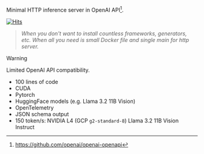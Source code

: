 Minimal HTTP inference server in OpenAI API[^1].

[![Hits](https://hits.sh/github.com/nikolaydubina/basic-openai-pytorch-server.svg?view=today-total)](https://hits.sh/github.com/nikolaydubina/basic-openai-pytorch-server/)

> _When you don't want to install countless frameworks, generators, etc. When all you need is small Docker file and single main for http server._

> [!WARNING]  
> Limited OpenAI API compatibility.

- 100 lines of code
- CUDA
- Pytorch
- HuggingFace models (e.g. Llama 3.2 11B Vision)
- OpenTelemetry
- JSON schema output
- 150 token/s: NVIDIA L4 (GCP `g2-standard-8`) Llama 3.2 11B Vision Instruct

[^1]: https://github.com/openai/openai-openapi
